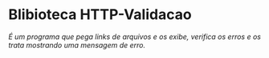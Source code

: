 # Blibioteca HTTP-Validacao

*É um programa que pega links de arquivos e os exibe, verifica os erros e os trata mostrando uma mensagem de erro.*
